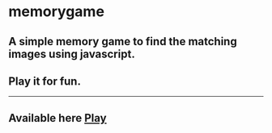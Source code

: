 # memorygame 

## A simple memory game to find the matching images using javascript.
## Play it for fun.

---
## Available here [Play](https://aniketbalkhande.github.io/memorygame/ "Link To Memory game enjoy playing it.") 
